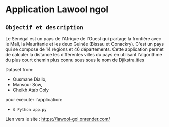 # Application Lawool ngol
##  ```Objectif et description```
Le Sénégal est un pays de l'Afrique de l'Ouest qui partage la frontière avec le Mali, la Mauritanie et les deux Guinée (Bissau et Conackry). C'est un pays qui se compose de 14 régions et 46 départements. Cette application permet de calculer la distance les différentes villes du pays en utilisant l'algorithme du plus court chemin plus connu sous sous  le nom de Djikstra.ities



Dataset from:  
  * Ousmane Diallo, 
  * Mansour Sow,
  * Cheikh Atab Coly
  
  
  
 pour executer l'application:  
 * ```$ Python app.py```

Lien vers le site : https://lawool-gol.onrender.com/

